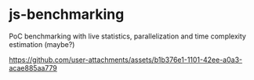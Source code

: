 # js-benchmarking
PoC benchmarking with live statistics, parallelization and time complexity estimation (maybe?)

https://github.com/user-attachments/assets/b1b376e1-1101-42ee-a0a3-acae885aa779
